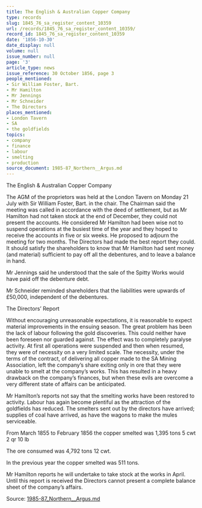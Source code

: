 ```yaml
---
title: The English & Australian Copper Company
type: records
slug: 1845_76_sa_register_content_10359
url: /records/1845_76_sa_register_content_10359/
record_id: 1845_76_sa_register_content_10359
date: '1856-10-30'
date_display: null
volume: null
issue_number: null
page: '3'
article_type: news
issue_reference: 30 October 1856, page 3
people_mentioned:
- Sir William Foster, Bart.
- Mr Hamilton
- Mr Jennings
- Mr Schneider
- The Directors
places_mentioned:
- London Tavern
- SA
- the goldfields
topics:
- company
- finance
- labour
- smelting
- production
source_document: 1985-87_Northern__Argus.md
---
```


The English & Australian Copper Company

The AGM of the proprietors was held at the London Tavern on Monday 21 July with Sir William Foster, Bart. in the chair.  The Chairman said the meeting was called in accordance with the deed of settlement, but as Mr Hamilton had not taken stock at the end of December, they could not present the accounts.  He considered Mr Hamilton had been wise not to suspend operations at the busiest time of the year and they hoped to receive the accounts in five or six weeks.  He proposed to adjourn the meeting for two months.  The Directors had made the best report they could.  It should satisfy the shareholders to know that Mr Hamilton had sent money (and material) sufficient to pay off all the debentures, and to leave a balance in hand.

Mr Jennings said he understood that the sale of the Spitty Works would have paid off the debenture debt.

Mr Schneider reminded shareholders that the liabilities were upwards of £50,000, independent of the debentures.

The Directors’ Report

Without encouraging unreasonable expectations, it is reasonable to expect material improvements in the ensuing season.  The great problem has been the lack of labour following the gold discoveries.  This could neither have been foreseen nor guarded against.  The effect was to completely paralyse activity.  At first all operations were suspended and then when resumed, they were of necessity on a very limited scale.  The necessity, under the terms of the contract, of delivering all copper made to the SA Mining Association, left the company’s share exiting only in ore that they were unable to smelt at the company’s works.  This has resulted in a heavy drawback on the company’s finances, but when these evils are overcome a very different state of affairs can be anticipated.

Mr Hamilton’s reports not say that the smelting works have been restored to activity.  Labour has again become plentiful as the attraction of the goldfields has reduced.  The smelters sent out by the directors have arrived; supplies of coal have arrived, as have the wagons to make the mules serviceable.

From March 1855 to February 1856 the copper smelted was 1,395 tons 5 cwt 2 qr 10 lb

The ore consumed was 4,792 tons 12 cwt.

In the previous year the copper smelted was 511 tons.

Mr Hamilton reports he will undertake to take stock at the works in April.  Until this report is received the Directors cannot present a complete balance sheet of the company’s affairs.

Source: [1985-87_Northern__Argus.md](/downloads/markdown/1985-87_Northern__Argus.md)
